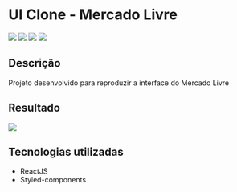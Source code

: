 # UI Clone - Mercado Livre

![](https://img.shields.io/github/languages/count/luizsp7m/clone-mercado-livre) ![](https://img.shields.io/github/languages/top/luizsp7m/clone-mercado-livre) ![](https://img.shields.io/github/last-commit/luizsp7m/clone-mercado-livre) ![](https://img.shields.io/github/repo-size/luizsp7m/clone-mercado-livre)

## Descrição

Projeto desenvolvido para reproduzir a interface do Mercado Livre

## Resultado

![](https://imgur.com/kGGbXrH.gif)

## Tecnologias utilizadas
- ReactJS
- Styled-components
